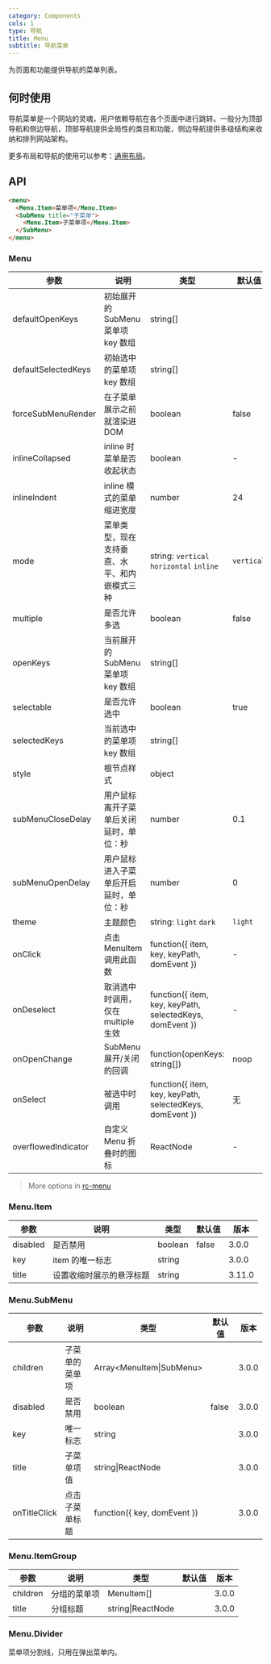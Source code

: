```yaml
---
category: Components
cols: 1
type: 导航
title: Menu
subtitle: 导航菜单
---
```


为页面和功能提供导航的菜单列表。

## 何时使用

导航菜单是一个网站的灵魂，用户依赖导航在各个页面中进行跳转。一般分为顶部导航和侧边导航，顶部导航提供全局性的类目和功能，侧边导航提供多级结构来收纳和排列网站架构。

更多布局和导航的使用可以参考：[通用布局](/components/layout)。

## API

```html
<menu>
  <Menu.Item>菜单项</Menu.Item>
  <SubMenu title="子菜单">
    <Menu.Item>子菜单项</Menu.Item>
  </SubMenu>
</menu>
```

### Menu

| 参数 | 说明 | 类型 | 默认值 | 版本 |
| --- | --- | --- | --- | --- |
| defaultOpenKeys | 初始展开的 SubMenu 菜单项 key 数组 | string\[] |  | 3.0.0 |
| defaultSelectedKeys | 初始选中的菜单项 key 数组 | string\[] |  | 3.0.0 |
| forceSubMenuRender | 在子菜单展示之前就渲染进 DOM | boolean | false | 3.0.0 |
| inlineCollapsed | inline 时菜单是否收起状态 | boolean | - | 3.0.0 |
| inlineIndent | inline 模式的菜单缩进宽度 | number | 24 | 3.0.0 |
| mode | 菜单类型，现在支持垂直、水平、和内嵌模式三种 | string: `vertical` `horizontal` `inline` | `vertical` | 3.0.0 |
| multiple | 是否允许多选 | boolean | false | 3.0.0 |
| openKeys | 当前展开的 SubMenu 菜单项 key 数组 | string\[] |  | 3.0.0 |
| selectable | 是否允许选中 | boolean | true | 3.0.0 |
| selectedKeys | 当前选中的菜单项 key 数组 | string\[] |  | 3.0.0 |
| style | 根节点样式 | object |  | 3.0.0 |
| subMenuCloseDelay | 用户鼠标离开子菜单后关闭延时，单位：秒 | number | 0.1 | 3.0.0 |
| subMenuOpenDelay | 用户鼠标进入子菜单后开启延时，单位：秒 | number | 0 | 3.0.0 |
| theme | 主题颜色 | string: `light` `dark` | `light` | 3.0.0 |
| onClick | 点击 MenuItem 调用此函数 | function({ item, key, keyPath, domEvent }) | - | 3.0.0 |
| onDeselect | 取消选中时调用，仅在 multiple 生效 | function({ item, key, keyPath, selectedKeys, domEvent }) | - | 3.0.0 |
| onOpenChange | SubMenu 展开/关闭的回调 | function(openKeys: string\[]) | noop | 3.0.0 |
| onSelect | 被选中时调用 | function({ item, key, keyPath, selectedKeys, domEvent }) | 无   | 3.0.0 |
| overflowedIndicator | 自定义 Menu 折叠时的图标 | ReactNode | - | 3.16.0 |

> More options in [rc-menu](https://github.com/react-component/menu#api)

### Menu.Item

| 参数     | 说明                     | 类型    | 默认值 | 版本   |
| -------- | ------------------------ | ------- | ------ | ------ |
| disabled | 是否禁用                 | boolean | false  | 3.0.0  |
| key      | item 的唯一标志          | string  |        | 3.0.0  |
| title    | 设置收缩时展示的悬浮标题 | string  |        | 3.11.0 |

### Menu.SubMenu

| 参数         | 说明           | 类型                        | 默认值 | 版本  |
| ------------ | -------------- | --------------------------- | ------ | ----- |
| children     | 子菜单的菜单项 | Array&lt;MenuItem\|SubMenu> |        | 3.0.0 |
| disabled     | 是否禁用       | boolean                     | false  | 3.0.0 |
| key          | 唯一标志       | string                      |        | 3.0.0 |
| title        | 子菜单项值     | string\|ReactNode           |        | 3.0.0 |
| onTitleClick | 点击子菜单标题 | function({ key, domEvent }) |        | 3.0.0 |

### Menu.ItemGroup

| 参数     | 说明         | 类型              | 默认值 | 版本  |
| -------- | ------------ | ----------------- | ------ | ----- |
| children | 分组的菜单项 | MenuItem\[]       |        | 3.0.0 |
| title    | 分组标题     | string\|ReactNode |        | 3.0.0 |

### Menu.Divider

菜单项分割线，只用在弹出菜单内。
